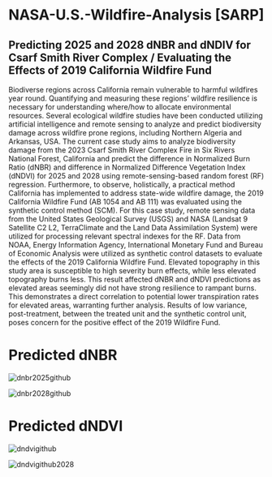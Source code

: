 # NASA-U.S.-Wildfire-Analysis [SARP]

## Predicting 2025 and 2028 dNBR and dNDIV for Csarf Smith River Complex / Evaluating the Effects of 2019 California Wildfire Fund

  Biodiverse regions across California remain vulnerable to harmful wildfires year round. Quantifying and
measuring these regions’ wildfire resilience is necessary for understanding where/how to allocate
environmental resources. Several ecological wildfire studies have been conducted utilizing artificial
intelligence and remote sensing to analyze and predict biodiversity damage across wildfire prone regions,
including Northern Algeria and Arkansas, USA. The current case study aims to analyze biodiversity
damage from the 2023 Csarf Smith River Complex Fire in Six Rivers National Forest, California and
predict the difference in Normalized Burn Ratio (dNBR) and difference in Normalized Difference
Vegetation Index (dNDVI) for 2025 and 2028 using remote-sensing-based random forest (RF) regression.
Furthermore, to observe, holistically, a practical method California has implemented to address state-wide
wildfire damage, the 2019 California Wildfire Fund (AB 1054 and AB 111) was evaluated using the
synthetic control method (SCM). For this case study, remote sensing data from the United States
Geological Survey (USGS) and NASA (Landsat 9 Satellite C2 L2, TerraClimate and the Land Data
Assimilation System) were utilized for processing relevant spectral indexes for the RF. Data from NOAA,
Energy Information Agency, International Monetary Fund and Bureau of Economic Analysis were
utilized as synthetic control datasets to evaluate the effects of the 2019 California Wildfire Fund. Elevated
topography in this study area is susceptible to high severity burn effects, while less elevated topography
burns less. This result affected dNBR and dNDVI predictions as elevated areas seemingly did not have
strong resilience to rampant burns. This demonstrates a direct correlation to potential lower transpiration
rates for elevated areas, warranting further analysis. Results of low variance, post-treatment, between the
treated unit and the synthetic control unit, poses concern for the positive effect of the 2019 Wildfire Fund.

# Predicted dNBR 

![dnbr2025github](https://github.com/user-attachments/assets/3a14bcd0-5a7c-495c-b0c8-9e2673ac38c6)









![dnbr2028github](https://github.com/user-attachments/assets/f401458b-5e5d-4fa3-b9a9-cb21cfe4c6cf)









# Predicted dNDVI

![dndvigithub](https://github.com/user-attachments/assets/b4cee993-1482-49d8-836d-40714b9490d0)









![dndvigithub2028](https://github.com/user-attachments/assets/790c0584-71f5-4de5-8ab0-bc57dce04b30)











